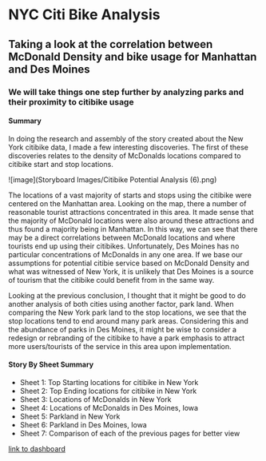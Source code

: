 # NYC Citi Bike Analysis
##  Taking a look at the correlation between McDonald Density and bike usage for Manhattan and Des Moines
### We will take things one step further by analyzing parks and their proximity to citibike usage

#### Summary
In doing the research and assembly of the story created about the New York citibike data, I made a few interesting discoveries. 
The first of these discoveries relates to the density of McDonalds locations compared to citibike start and stop locations. 

![image](Storyboard Images/Citibike Potential Analysis (6).png)

The locations of a vast majority of starts and stops using the citibike were centered on the Manhattan area. Looking on the map, 
there a number of reasonable tourist attractions concentrated in this area. It made sense that the majority of McDonald locations 
were also around these attractions and thus found a majority being in Manhattan. In this way, we can see that there may be a direct
correlations between McDonald locations and where tourists end up using their citibikes. Unfortunately, Des Moines has no particular 
concentrations of McDonalds in any one area. If we base our assumptions for potential citibie service based on McDonald Density and 
what was witnessed of New York, it is unlikely that Des Moines is a source of tourism that the citibike could benefit from in the same way. 

Looking at the previous conclusion, I thought that it might be good to do another analysis of both cities using another factor, park land. 
When comparing the New York park land to the stop locations, we see that the stop locations tend to end around many park areas. Considering 
this and the abundance of parks in Des Moines, it might be wise to consider a redesign or rebranding of the citibike to have a park emphasis 
to attract more users/tourists of the service in this area upon implementation. 

#### Story By Sheet Summary
- Sheet 1: Top Starting locations for citibike in New York 
- Sheet 2: Top Ending locations for citibike in New York
- Sheet 3: Locations of McDonalds in New York
- Sheet 4: Locations of McDonalds in Des Moines, Iowa
- Sheet 5: Parkland in New York 
- Sheet 6: Parkland in Des Moines, Iowa
- Sheet 7: Comparison of each of the previous pages for better view

[link to dashboard](https://public.tableau.com/profile/nicholas.lambert#!/vizhome/tbchallengech14/CitibikePotentialAnalysis?publish=yes "Link to dashboard")
